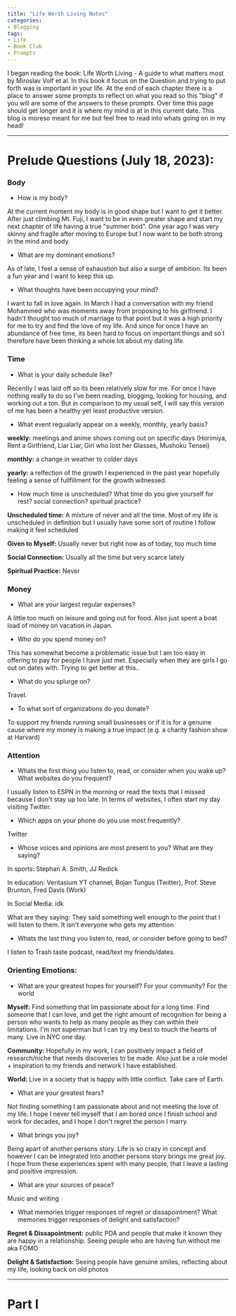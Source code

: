 ```yaml
---
title: "Life Worth Living Notes"
categories:
- Blogging
tags:
- Life
- Book Club
- Prompts
---
```


I began reading the book: Life Worth Living - A guide to what matters most by Miroslav Volf et al. In this book it focus on the Question and trying to put forth was is important in your life. At the end of each chapter there is a place to answer some prompts to reflect on what you read so this "blog" if you will are some of the answers to these prompts. Over time this page should get longer and it is where my mind is at in this current date. This blog is moreso meant for me but feel free to read into whats going on in my head!

---

# Prelude Questions (July 18, 2023):

### Body
- How is my body?

At the current moment my body is in good shape but I want to get it better. After just climbing Mt. Fuji, I want to be in even greater shape and start my next chapter of life having a true "summer bod". One year ago I was very skinny and fragile after moving to Europe but I now want to be both strong in the mind and body.

- What are my dominant emotions?

As of late, I feel a sense of exhaustion but also a surge of ambition. Its been a fun year and I want to keep this up.

- What thoughts have been occupying your mind?

I want to fall in love again. In March I had a conversation with my friend Mohammed who was moments away from proposing to his girlfriend. I hadn't thought too much of marriage to that point but it was a high priority for me to try and find the love of my life. And since for once I have an abundance of free time, its been hard to focus on important things and so I therefore have been thinking a whole lot about my dating life. 

### Time

- What is your daily schedule like?

Recently I was laid off so its been relatively slow for me. For once I have nothing really to do so I've been reading, blogging, looking for housing, and working out a ton. But in comparison to my usual self, I will say this version of me has been a healthy yet least productive version. 

- What event regualarly appear on a weekly, monthly, yearly basis?

**weekly:** meetings and anime shows coming out on specific days (Horimiya, Rent a Girlfriend, Liar Liar, Girl who lost her Glasses, Mushoku Tensei)

**monthly:** a change in weather to colder days

**yearly:** a relfection of the growth I experienced in the past year hopefully feeling a sense of fullfillment for the growth witnessed.

- How much time is unscheduled? What time do you give yourself for rest? social connection? spiritual practice?

**Unscheduled time:** A mixture of never and all the time. Most of my life is unscheduled in definition but I usually have some sort of routine I follow making it feel scheduled

**Given to Myself:** Usually never but right now as of today, too much time

**Social Connection:** Usually all the time but very scarce lately

**Spiritual Practice:** Never

### Money

- What are your largest regular expenses? 

A little too much on leisure and going out for food. Also just spent a boat load of money on vacation in Japan.

- Who do you spend money on?

This has somewhat become a problematic issue but I am too easy in offering to pay for people I have just met. Especially when they are girls I go out on dates with. Trying to get better at this..

- What do you splurge on?

Travel.

- To what sort of organizations do you donate? 

To support my friends running small businesses or if it is for a genuine cause where my money is making a true impact (e.g. a charity fashion show at Harvard)

### Attention

- Whats the first thing you listen to, read, or consider when you wake up? What websites do you frequent?

I usually listen to ESPN in the morning or read the texts that I missed because I don't stay up too late. In terms of websites, I often start my day visiting Twitter.

- Which apps on your phone do you use most frequently?

Twitter

- Whose voices and opinions are most present to you? What are they saying?

In sports: Stephan A. Smith, JJ Redick

In education: Veritasium YT channel, Bojan Tungus (Twitter), Prof. Steve Brunton, Fred Davis (Work)

In Social Media: idk

What are they saying: They said something well enough to the point that I will listen to them. It isn't everyone who gets my attention

- Whats the last thing you listen to, read, or consider before going to bed?

I listen to Trash taste podcast, read/text my friends/dates.

### Orienting Emotions:

- What are your greatest hopes for yourself? For your community? For the world

**Myself:** Find something that Im passionate about for a long time. Find someone that I can love, and get the right amount of recognition for being a person who wants to help as many people as they can within their limitations. I'm not superman but I can try my best to touch the hearts of many. Live in NYC one day.

**Community:** Hopefully in my work, I can positively impact a field of research/niche that needs discoveries to be made. Also just be a role model + inspiration to my friends and network I have established. 

**World:** Live in a society that is happy with little conflict. Take care of Earth.

- What are your greatest fears?

Not finding something I am passionate about and not meeting the love of my life. I hope I never tell myself that I am bored once I finish school and work for decades, and I hope I don't regret the person I marry.

- What brings you joy?

Being apart of another persons story. Life is so crazy in concept and however I can be integrated into another persons story brings me great joy. I hope from these experiences spent with many people, that I leave a lasting and positive impression.

- What are your sources of peace?

Music and writing

- What memories trigger responses of regret or dissapointment? What memories trigger responses of delight and satisfaction? 

**Regret & Dissapointment:** public PDA and people that make it known they are happy in a relationship. Seeing people who are having fun without me aka FOMO

**Delight & Satisfaction:** Seeing people have genuine smiles, reflecting about my life, looking back on old photos

---

# Part I 